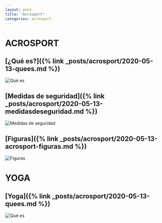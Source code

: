```yaml
---
layout: post
title: "Acrosport"
categories: acrosport
---
```

# ACROSPORT

## [¿Qué es?]({% link _posts/acrosport/2020-05-13-quees.md %})
![Qué es](../images/acrosport_quees_pestana.jpg)

## [Medidas de seguridad]({% link _posts/acrosport/2020-05-13-medidasdeseguridad.md %})
![Medidas de seguridad](../images/acrosport_medidasdeseguridad_pestana.jpg)

## [Figuras]({% link _posts/acrosport/2020-05-13-acrosport-figuras.md %})
![Figuras](../images/acrosport_quees_pestana.jpg)

# YOGA

## [Yoga]({% link _posts/acrosport/2020-05-13-quees.md %})
![Qué es](../images/acrosport_quees_pestana.jpg)
